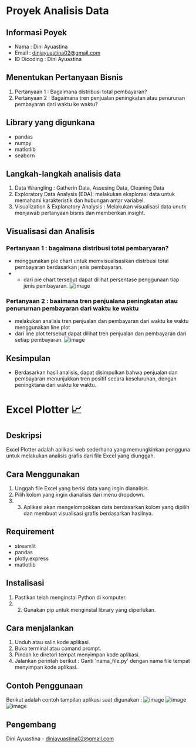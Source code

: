 # Proyek Analisis Data

## Informasi Poyek
- Nama : Dini Ayuastina
- Email : diniayuastina02@gmail.com
- ID Dicoding : Dini Ayuastina

## Menentukan Pertanyaan Bisnis
1. Pertanyaan 1 : Bagaimana distribusi total pembayaran?
2. Pertanyaan 2 : Bagaimana tren penjualan peningkatan atau penurunan pembayaran dari waktu ke waktu?

## Library yang digunkana 
- pandas
- numpy
- matlotlib
- seaborn

## Langkah-langkah analisis data
1. Data Wrangling : Gatherin Data, Assesing Data, Cleaning Data
2. Exploratory Data Analysis (EDA): melakukan eksplorasi data untuk memahami karakteristik dan hubungan antar variabel.
3. Visualization & Explanatory Analysis : Melakukan visualisasi data unutk menjawab pertanyaan bisnis dan memberikan insight.

## Visualisasi dan Analisis
### Pertanyaan 1 : bagaimana distribusi total pembaryaran?
- menggunakan pie chart untuk memvisualisasikan distrbusi total pembayaran berdasarkan jenis pembayaran.
- - dari pie chart tersebut dapat dilihat persentase penggunaan tiap jenis pembayaran.
![image](https://github.com/Dini30/Proyek-Analisis-Data/assets/148301923/4d305097-a8cb-4a49-8d4d-0fc9c5a209c2)


### Pertanyaan 2 : baaimana tren penjualana peningkatan atau penururnan pembayaran dari waktu ke waktu
- melakukan analisis tren penjualan dan pembayaran dari waktu ke waktu menggunakan line plot
- dari line plot tersebut dapat dilihat tren penjualan dan pembayaran dari setiap pembayaran.
![image](https://github.com/Dini30/Proyek-Analisis-Data/assets/148301923/bd7b8820-d031-43ae-8d0e-5bfd58a73961)


## Kesimpulan 
- Berdasarkan hasil analisis, dapat disimpulkan bahwa penjualan dan pembayaran menunjukkan tren positif secara keseluruhan, dengan peningktana dari waktu ke waktu.

# Excel Plotter 📈

## Deskripsi
Excel Plotter adalah aplikasi web sederhana yang memungkinkan pengguna untuk melakukan analisis grafis dari file Excel yang diunggah.

## Cara Menggunakan
1. Unggah file Excel yang berisi data yang ingin dianalisis.
2. Pilih kolom yang ingin dianalisis dari menu dropdown.
3. 3. Aplikasi akan mengelompokkan data berdasarkan kolom yang dipilih dan membuat visualisasi grafis berdasarkan hasilnya.

## Requirement 
- streamlit
- pandas
- plotly.express
- matlotlib

## Instalisasi
1. Pastikan telah menginstal Python di komputer.
2. 2. Gunakan pip untuk menginstal library yang diperlukan.
  
## Cara menjalankan
1. Unduh atau salin kode aplikasi.
2. Buka terminal atau comand prompt.
3. Pindah ke diretori tempat menyimpan kode aplikasi.
4. Jalankan perintah berikut :
   Ganti 'nama_file.py' dengan nama file tempat menyimpan kode aplikasi.

## Contoh Penggunaan
Berikut adalah contoh tampilan aplikasi saat digunakan :
![image](https://github.com/Dini30/Proyek-Analisis-Data/assets/148301923/6299df70-77cc-469e-9829-cb8a222263cc)
![image](https://github.com/Dini30/Proyek-Analisis-Data/assets/148301923/e469708b-4436-430d-af17-d5efbf1ae496)
![image](https://github.com/Dini30/Proyek-Analisis-Data/assets/148301923/e90d12c6-f512-42d4-8ad8-da52f62feb57)

## Pengembang 
Dini Ayuastina - [diniayuastina02@gmail.com](email:diniayuastina02@gmail.com)


















